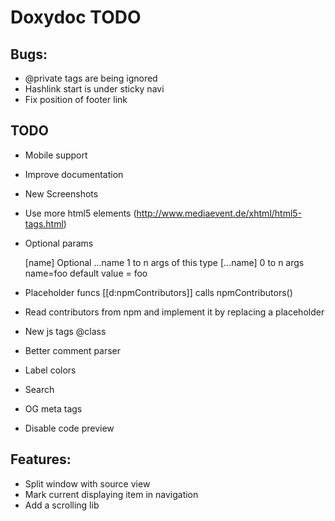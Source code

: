 Doxydoc TODO
==========

Bugs:
-----

* @private tags are being ignored
* Hashlink start is under sticky navi
* Fix position of footer link

TODO
----

* Mobile support
* Improve documentation
* New Screenshots
* Use more html5 elements (http://www.mediaevent.de/xhtml/html5-tags.html)
* Optional params

    [name]      Optional
    ...name     1 to n args of this type
    [...name]   0 to n args
    name=foo    default value = foo
* Placeholder funcs
    [[d:npmContributors]] calls npmContributors()
* Read contributors from npm and implement it by replacing a placeholder
* New js tags @class
* Better comment parser
* Label colors
* Search
* OG meta tags
* Disable code preview


Features:
---------

* Split window with source view
* Mark current displaying item in navigation
* Add a scrolling lib

